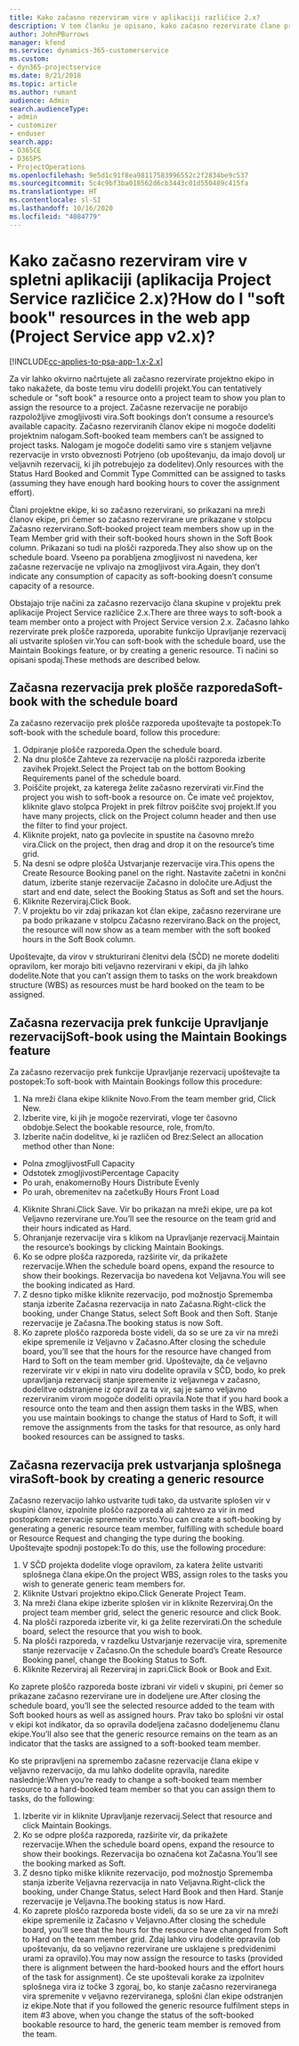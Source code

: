```yaml
---
title: Kako začasno rezerviram vire v aplikaciji različice 2.x?
description: V tem članku je opisano, kako začasno rezervirate člane projektne ekipe v storitvi Project Service.
author: JohnPBurrows
manager: kfend
ms.service: dynamics-365-customerservice
ms.custom:
- dyn365-projectservice
ms.date: 8/21/2018
ms.topic: article
ms.author: rumant
audience: Admin
search.audienceType:
- admin
- customizer
- enduser
search.app:
- D365CE
- D365PS
- ProjectOperations
ms.openlocfilehash: 9e5d1c91f8ea98117583996552c2f2834be9c537
ms.sourcegitcommit: 5c4c9bf3ba018562d6cb3443c01d550489c415fa
ms.translationtype: HT
ms.contentlocale: sl-SI
ms.lasthandoff: 10/16/2020
ms.locfileid: "4084779"
---
```

# <a name="how-do-i-soft-book-resources-in-the-web-app-project-service-app-v2x"></a><span data-ttu-id="d2a70-103">Kako začasno rezerviram vire v spletni aplikaciji (aplikacija Project Service različice 2.x)?</span><span class="sxs-lookup"><span data-stu-id="d2a70-103">How do I "soft book" resources in the web app (Project Service app v2.x)?</span></span>

[!INCLUDE[cc-applies-to-psa-app-1.x-2.x](../includes/cc-applies-to-psa-app-1x-2x.md)]

<span data-ttu-id="d2a70-104">Za vir lahko okvirno načrtujete ali začasno rezervirate projektno ekipo in tako nakažete, da boste temu viru dodelili projekt.</span><span class="sxs-lookup"><span data-stu-id="d2a70-104">You can tentatively schedule or "soft book" a resource onto a project team to show you plan to assign the resource to a project.</span></span> <span data-ttu-id="d2a70-105">Začasne rezervacije ne porabijo razpoložljive zmogljivosti vira.</span><span class="sxs-lookup"><span data-stu-id="d2a70-105">Soft bookings don’t consume a resource’s available capacity.</span></span> <span data-ttu-id="d2a70-106">Začasno rezerviranih članov ekipe ni mogoče dodeliti projektnim nalogam.</span><span class="sxs-lookup"><span data-stu-id="d2a70-106">Soft-booked team members can’t be assigned to project tasks.</span></span> <span data-ttu-id="d2a70-107">Nalogam je mogoče dodeliti samo vire s stanjem veljavne rezervacije in vrsto obveznosti Potrjeno (ob upoštevanju, da imajo dovolj ur veljavnih rezervacij, ki jih potrebujejo za dodelitev).</span><span class="sxs-lookup"><span data-stu-id="d2a70-107">Only resources with the Status Hard Booked and Commit Type Committed can be assigned to tasks (assuming they have enough hard booking hours to cover the assignment effort).</span></span>

<span data-ttu-id="d2a70-108">Člani projektne ekipe, ki so začasno rezervirani, so prikazani na mreži članov ekipe, pri čemer so začasno rezervirane ure prikazane v stolpcu Začasno rezervirano.</span><span class="sxs-lookup"><span data-stu-id="d2a70-108">Soft-booked project team members show up in the Team Member grid with their soft-booked hours shown in the Soft Book column.</span></span> <span data-ttu-id="d2a70-109">Prikazani so tudi na plošči razporeda.</span><span class="sxs-lookup"><span data-stu-id="d2a70-109">They also show up on the schedule board.</span></span> <span data-ttu-id="d2a70-110">Vseeno pa porabljena zmogljivost ni navedena, ker začasne rezervacije ne vplivajo na zmogljivost vira.</span><span class="sxs-lookup"><span data-stu-id="d2a70-110">Again, they don’t indicate any consumption of capacity as soft-booking doesn’t consume capacity of a resource.</span></span>

<span data-ttu-id="d2a70-111">Obstajajo trije načini za začasno rezervacijo člana skupine v projektu prek aplikacije Project Service različice 2.x.</span><span class="sxs-lookup"><span data-stu-id="d2a70-111">There are three ways to soft-book a team member onto a project with Project Service version 2.x.</span></span> <span data-ttu-id="d2a70-112">Začasno lahko rezervirate prek plošče razporeda, uporabite funkcijo Upravljanje rezervacij ali ustvarite splošen vir.</span><span class="sxs-lookup"><span data-stu-id="d2a70-112">You can soft-book with the schedule board, use the Maintain Bookings feature, or by creating a generic resource.</span></span> <span data-ttu-id="d2a70-113">Ti načini so opisani spodaj.</span><span class="sxs-lookup"><span data-stu-id="d2a70-113">These methods are described below.</span></span>

## <a name="soft-book-with-the-schedule-board"></a><span data-ttu-id="d2a70-114">Začasna rezervacija prek plošče razporeda</span><span class="sxs-lookup"><span data-stu-id="d2a70-114">Soft-book with the schedule board</span></span>

<span data-ttu-id="d2a70-115">Za začasno rezervacijo prek plošče razporeda upoštevajte ta postopek:</span><span class="sxs-lookup"><span data-stu-id="d2a70-115">To soft-book with the schedule board, follow this procedure:</span></span> 
1. <span data-ttu-id="d2a70-116">Odpiranje plošče razporeda.</span><span class="sxs-lookup"><span data-stu-id="d2a70-116">Open the schedule board.</span></span>
2. <span data-ttu-id="d2a70-117">Na dnu plošče Zahteve za rezervacije na plošči razporeda izberite zavihek Projekt.</span><span class="sxs-lookup"><span data-stu-id="d2a70-117">Select the Project tab on the bottom Booking Requirements panel of the schedule board.</span></span>
3. <span data-ttu-id="d2a70-118">Poiščite projekt, za katerega želite začasno rezervirati vir.</span><span class="sxs-lookup"><span data-stu-id="d2a70-118">Find the project you wish to soft-book a resource on.</span></span> <span data-ttu-id="d2a70-119">Če imate več projektov, kliknite glavo stolpca Projekt in prek filtrov poiščite svoj projekt.</span><span class="sxs-lookup"><span data-stu-id="d2a70-119">If you have many projects, click on the Project column header and then use the filter to find your project.</span></span>
4. <span data-ttu-id="d2a70-120">Kliknite projekt, nato ga povlecite in spustite na časovno mrežo vira.</span><span class="sxs-lookup"><span data-stu-id="d2a70-120">Click on the project, then drag and drop it on the resource’s time grid.</span></span>
5. <span data-ttu-id="d2a70-121">Na desni se odpre plošča Ustvarjanje rezervacije vira.</span><span class="sxs-lookup"><span data-stu-id="d2a70-121">This opens the Create Resource Booking panel on the right.</span></span> <span data-ttu-id="d2a70-122">Nastavite začetni in končni datum, izberite stanje rezervacije Začasno in določite ure.</span><span class="sxs-lookup"><span data-stu-id="d2a70-122">Adjust the start and end date, select the Booking Status as Soft and set the hours.</span></span> 
6. <span data-ttu-id="d2a70-123">Kliknite Rezerviraj.</span><span class="sxs-lookup"><span data-stu-id="d2a70-123">Click Book.</span></span>
7. <span data-ttu-id="d2a70-124">V projektu bo vir zdaj prikazan kot član ekipe, začasno rezervirane ure pa bodo prikazane v stolpcu Začasno rezervirano.</span><span class="sxs-lookup"><span data-stu-id="d2a70-124">Back on the project, the resource will now show as a team member with the soft booked hours in the Soft Book column.</span></span>

<span data-ttu-id="d2a70-125">Upoštevajte, da virov v strukturirani členitvi dela (SČD) ne morete dodeliti opravilom, ker morajo biti veljavno rezervirani v ekipi, da jih lahko dodelite.</span><span class="sxs-lookup"><span data-stu-id="d2a70-125">Note that you can’t assign them to tasks on the work breakdown structure (WBS) as resources must be hard booked on the team to be assigned.</span></span>

## <a name="soft-book-using-the-maintain-bookings-feature"></a><span data-ttu-id="d2a70-126">Začasna rezervacija prek funkcije Upravljanje rezervacij</span><span class="sxs-lookup"><span data-stu-id="d2a70-126">Soft-book using the Maintain Bookings feature</span></span>

<span data-ttu-id="d2a70-127">Za začasno rezervacijo prek funkcije Upravljanje rezervacij upoštevajte ta postopek:</span><span class="sxs-lookup"><span data-stu-id="d2a70-127">To soft-book with Maintain Bookings follow this procedure:</span></span>
1. <span data-ttu-id="d2a70-128">Na mreži člana ekipe kliknite Novo.</span><span class="sxs-lookup"><span data-stu-id="d2a70-128">From the team member grid, Click New.</span></span>
2. <span data-ttu-id="d2a70-129">Izberite vire, ki jih je mogoče rezervirati, vloge ter časovno obdobje.</span><span class="sxs-lookup"><span data-stu-id="d2a70-129">Select the bookable resource, role, from/to.</span></span>
3. <span data-ttu-id="d2a70-130">Izberite način dodelitve, ki je različen od Brez:</span><span class="sxs-lookup"><span data-stu-id="d2a70-130">Select an allocation method other than None:</span></span>
- <span data-ttu-id="d2a70-131">Polna zmogljivost</span><span class="sxs-lookup"><span data-stu-id="d2a70-131">Full Capacity</span></span>
- <span data-ttu-id="d2a70-132">Odstotek zmogljivosti</span><span class="sxs-lookup"><span data-stu-id="d2a70-132">Percentage Capacity</span></span>
- <span data-ttu-id="d2a70-133">Po urah, enakomerno</span><span class="sxs-lookup"><span data-stu-id="d2a70-133">By Hours Distribute Evenly</span></span>
- <span data-ttu-id="d2a70-134">Po urah, obremenitev na začetku</span><span class="sxs-lookup"><span data-stu-id="d2a70-134">By Hours Front Load</span></span>
4. <span data-ttu-id="d2a70-135">Kliknite Shrani.</span><span class="sxs-lookup"><span data-stu-id="d2a70-135">Click Save.</span></span> <span data-ttu-id="d2a70-136">Vir bo prikazan na mreži ekipe, ure pa kot Veljavno rezervirane ure.</span><span class="sxs-lookup"><span data-stu-id="d2a70-136">You’ll see the resource on the team grid and their hours indicated as Hard.</span></span>
5. <span data-ttu-id="d2a70-137">Ohranjanje rezervacije vira s klikom na Upravljanje rezervacij.</span><span class="sxs-lookup"><span data-stu-id="d2a70-137">Maintain the resource’s bookings by clicking Maintain Bookings.</span></span>
6. <span data-ttu-id="d2a70-138">Ko se odpre plošča razporeda, razširite vir, da prikažete rezervacije.</span><span class="sxs-lookup"><span data-stu-id="d2a70-138">When the schedule board opens, expand the resource to show their bookings.</span></span> <span data-ttu-id="d2a70-139">Rezervacija bo navedena kot Veljavna.</span><span class="sxs-lookup"><span data-stu-id="d2a70-139">You will see the booking indicated as Hard.</span></span>
7. <span data-ttu-id="d2a70-140">Z desno tipko miške kliknite rezervacijo, pod možnostjo Sprememba stanja izberite Začasna rezervacija in nato Začasna.</span><span class="sxs-lookup"><span data-stu-id="d2a70-140">Right-click the booking, under Change Status, select Soft Book and then Soft.</span></span> <span data-ttu-id="d2a70-141">Stanje rezervacije je Začasna.</span><span class="sxs-lookup"><span data-stu-id="d2a70-141">The booking status is now Soft.</span></span>
8. <span data-ttu-id="d2a70-142">Ko zaprete ploščo razporeda boste videli, da so se ure za vir na mreži ekipe spremenile iz Veljavno v Začasno.</span><span class="sxs-lookup"><span data-stu-id="d2a70-142">After closing the schedule board, you’ll see that the hours for the resource have changed from Hard to Soft on the team member grid.</span></span>
<span data-ttu-id="d2a70-143">Upoštevajte, da če veljavno rezervirate vir v ekipi in nato viru dodelite opravila v SČD, bodo, ko prek upravljanja rezervacij stanje spremenite iz veljavnega v začasno, dodelitve odstranjene iz opravil za ta vir, saj je samo veljavno rezerviranim virom mogoče dodeliti opravila.</span><span class="sxs-lookup"><span data-stu-id="d2a70-143">Note that if you hard book a resource onto the team and then assign them tasks in the WBS, when you use maintain bookings to change the status of Hard to Soft, it will remove the assignments from the tasks for that resource, as only hard booked resources can be assigned to tasks.</span></span>

## <a name="soft-book-by-creating-a-generic-resource"></a><span data-ttu-id="d2a70-144">Začasna rezervacija prek ustvarjanja splošnega vira</span><span class="sxs-lookup"><span data-stu-id="d2a70-144">Soft-book by creating a generic resource</span></span>

<span data-ttu-id="d2a70-145">Začasno rezervacijo lahko ustvarite tudi tako, da ustvarite splošen vir v skupini članov, izpolnite ploščo razporeda ali zahtevo za vir in med postopkom rezervacije spremenite vrsto.</span><span class="sxs-lookup"><span data-stu-id="d2a70-145">You can create a soft-booking by generating a generic resource team member, fulfilling with schedule board or Resource Request and changing the type during the booking.</span></span>
<span data-ttu-id="d2a70-146">Upoštevajte spodnji postopek:</span><span class="sxs-lookup"><span data-stu-id="d2a70-146">To do this, use the following procedure:</span></span>

1. <span data-ttu-id="d2a70-147">V SČD projekta dodelite vloge opravilom, za katera želite ustvariti splošnega člana ekipe.</span><span class="sxs-lookup"><span data-stu-id="d2a70-147">On the project WBS, assign roles to the tasks you wish to generate generic team members for.</span></span>
2. <span data-ttu-id="d2a70-148">Kliknite Ustvari projektno ekipo.</span><span class="sxs-lookup"><span data-stu-id="d2a70-148">Click Generate Project Team.</span></span>
3. <span data-ttu-id="d2a70-149">Na mreži člana ekipe izberite splošen vir in kliknite Rezerviraj.</span><span class="sxs-lookup"><span data-stu-id="d2a70-149">On the project team member grid, select the generic resource and click Book.</span></span>
4. <span data-ttu-id="d2a70-150">Na plošči razporeda izberite vir, ki ga želite rezervirati.</span><span class="sxs-lookup"><span data-stu-id="d2a70-150">On the schedule board, select the resource that you wish to book.</span></span>
5. <span data-ttu-id="d2a70-151">Na plošči razporeda, v razdelku Ustvarjanje rezervacije vira, spremenite stanje rezervacije v Začasno.</span><span class="sxs-lookup"><span data-stu-id="d2a70-151">On the schedule board’s Create Resource Booking panel, change the Booking Status to Soft.</span></span>
6. <span data-ttu-id="d2a70-152">Kliknite Rezerviraj ali Rezerviraj in zapri.</span><span class="sxs-lookup"><span data-stu-id="d2a70-152">Click Book or Book and Exit.</span></span>

<span data-ttu-id="d2a70-153">Ko zaprete ploščo razporeda boste izbrani vir videli v skupini, pri čemer so prikazane začasno rezervirane ure in dodeljene ure.</span><span class="sxs-lookup"><span data-stu-id="d2a70-153">After closing the schedule board, you’ll see the selected resource added to the team with Soft booked hours as well as assigned hours.</span></span> <span data-ttu-id="d2a70-154">Prav tako bo splošni vir ostal v ekipi kot indikator, da so opravila dodeljena začasno dodeljenemu članu ekipe.</span><span class="sxs-lookup"><span data-stu-id="d2a70-154">You’ll also see that the generic resource remains on the team as an indicator that the tasks are assigned to a soft-booked team member.</span></span>

<span data-ttu-id="d2a70-155">Ko ste pripravljeni na spremembo začasne rezervacije člana ekipe v veljavno rezervacijo, da mu lahko dodelite opravila, naredite naslednje:</span><span class="sxs-lookup"><span data-stu-id="d2a70-155">When you’re ready to change a soft-booked team member resource to a hard-booked team member so that you can assign them to tasks, do the following:</span></span>

1. <span data-ttu-id="d2a70-156">Izberite vir in kliknite Upravljanje rezervacij.</span><span class="sxs-lookup"><span data-stu-id="d2a70-156">Select that resource and click Maintain Bookings.</span></span>
2. <span data-ttu-id="d2a70-157">Ko se odpre plošča razporeda, razširite vir, da prikažete rezervacije.</span><span class="sxs-lookup"><span data-stu-id="d2a70-157">When the schedule board opens, expand the resource to show their bookings.</span></span> <span data-ttu-id="d2a70-158">Rezervacija bo označena kot Začasna.</span><span class="sxs-lookup"><span data-stu-id="d2a70-158">You’ll see the booking marked as Soft.</span></span>
3. <span data-ttu-id="d2a70-159">Z desno tipko miške kliknite rezervacijo, pod možnostjo Sprememba stanja izberite Veljavna rezervacija in nato Veljavna.</span><span class="sxs-lookup"><span data-stu-id="d2a70-159">Right-click the booking, under Change Status, select Hard Book and then Hard.</span></span> <span data-ttu-id="d2a70-160">Stanje rezervacije je Veljavna.</span><span class="sxs-lookup"><span data-stu-id="d2a70-160">The booking status is now Hard.</span></span>
4. <span data-ttu-id="d2a70-161">Ko zaprete ploščo razporeda boste videli, da so se ure za vir na mreži ekipe spremenile iz Začasno v Veljavno.</span><span class="sxs-lookup"><span data-stu-id="d2a70-161">After closing the schedule board, you’ll see that the hours for the resource have changed from Soft to Hard on the team member grid.</span></span> <span data-ttu-id="d2a70-162">Zdaj lahko viru dodelite opravila (ob upoštevanju, da so veljavno rezervirane ure usklajene s predvidenimi urami za opravilo).</span><span class="sxs-lookup"><span data-stu-id="d2a70-162">You may now assign the resource to tasks (provided there is alignment between the hard-booked hours and the effort hours of the task for assignment).</span></span> <span data-ttu-id="d2a70-163">Če ste upoštevali korake za izpolnitev splošnega vira iz točke 3 zgoraj, bo, ko stanje začasno rezerviranega vira spremenite v veljavno rezerviranega, splošni član ekipe odstranjen iz ekipe.</span><span class="sxs-lookup"><span data-stu-id="d2a70-163">Note that if you followed the generic resource fulfilment steps in item #3 above, when you change the status of the soft-booked bookable resource to hard, the generic team member is removed from the team.</span></span>
